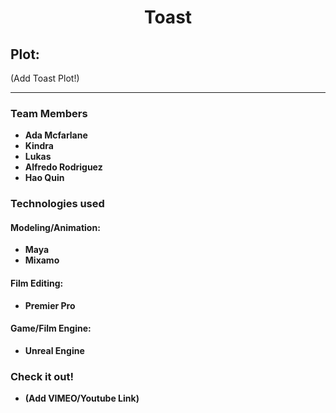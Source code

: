 <h1 align="center">Toast</h1>

<h2>Plot:</h2>
<p>(Add Toast Plot!)</p>
<hr>

<h3>Team Members</h3>

<ul>
    <li><strong>Ada Mcfarlane</strong></li>
    <li><strong>Kindra</strong></li>
    <li><strong>Lukas</strong></li>
    <li><strong>Alfredo Rodriguez</strong></li>
    <li><strong>Hao Quin</strong></li>
</ul>

<h3>Technologies used</h3>

<h4>Modeling/Animation:</h4>

<ul>
    <li><strong>Maya</strong></li>
    <li><strong>Mixamo</strong></li>
</ul>

<h4>Film Editing:</h4>

<ul>
    <li><strong>Premier Pro</strong></li>
</ul>

<h4>Game/Film Engine:</h4>

<ul>
    <li><strong>Unreal Engine</strong></li>
</ul>

<h3>Check it out!</h3>

<ul>
    <li><strong>(Add VIMEO/Youtube Link)</strong></li>
</ul>

